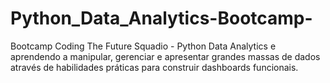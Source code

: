 # Python_Data_Analytics-Bootcamp-
 Bootcamp Coding The Future Squadio - Python Data Analytics e aprendendo a manipular, gerenciar e apresentar grandes massas de dados através de habilidades práticas para construir dashboards funcionais.
